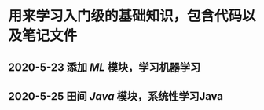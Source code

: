 # 用来学习入门级的基础知识，包含代码以及笔记文件
## 2020-5-23 添加 ***ML*** 模块，学习机器学习
## 2020-5-25 田间 ***Java*** 模块，系统性学习Java
